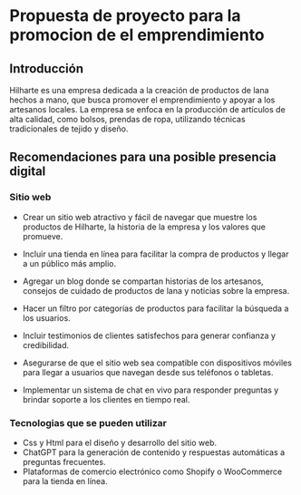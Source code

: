 # Propuesta de proyecto para la promocion de el emprendimiento

## Introducción 
Hilharte es una empresa dedicada a la creación de productos de lana hechos a mano, que busca promover el emprendimiento y apoyar a los artesanos locales. La empresa se enfoca en la producción de artículos de alta calidad, como bolsos, prendas de ropa, utilizando técnicas tradicionales de tejido y diseño.


## Recomendaciones para una posible presencia digital

### Sitio web
- Crear un sitio web atractivo y fácil de navegar que muestre los productos de Hilharte, la historia de la empresa y los valores que promueve.
- Incluir una tienda en línea para facilitar la compra de productos y llegar a un público más amplio.
- Agregar un blog donde se compartan historias de los artesanos, consejos de cuidado de productos de lana y noticias sobre la empresa.

- Hacer un filtro por categorías de productos para facilitar la búsqueda a los usuarios.
- Incluir testimonios de clientes satisfechos para generar confianza y credibilidad.
- Asegurarse de que el sitio web sea compatible con dispositivos móviles para llegar a usuarios que navegan desde sus teléfonos o tabletas.
- Implementar un sistema de chat en vivo para responder preguntas y brindar soporte a los clientes en tiempo real.


### Tecnologias que se pueden utilizar
- Css y Html para el diseño y desarrollo del sitio web.
- ChatGPT para la generación de contenido y respuestas automáticas a preguntas frecuentes.
- Plataformas de comercio electrónico como Shopify o WooCommerce para la tienda en línea.
